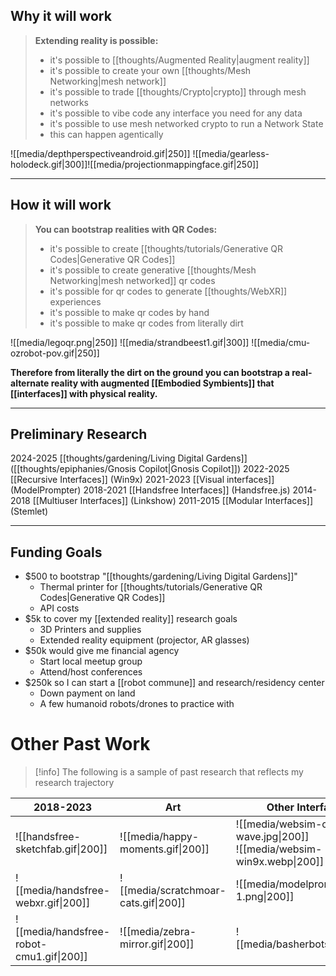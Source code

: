 ## Why it will work

> **Extending reality is possible:**
>- it's possible to [[thoughts/Augmented Reality|augment reality]]
> - it's possible to create your own [[thoughts/Mesh Networking|mesh network]]
>- it's possible to trade [[thoughts/Crypto|crypto]] through mesh networks
>- it's possible to vibe code any interface you need for any data
>- it's possible to use mesh networked crypto to run a Network State
>- this can happen agentically

![[media/depthperspectiveandroid.gif|250]] ![[media/gearless-holodeck.gif|300]]![[media/projectionmappingface.gif|250]]

---
## How it will work

>  **You can bootstrap realities with QR Codes:**
> - it's possible to create [[thoughts/tutorials/Generative QR Codes|Generative QR Codes]]
>- it's possible to create generative [[thoughts/Mesh Networking|mesh networked]] qr codes
>- it's possible for qr codes to generate [[thoughts/WebXR]] experiences
>- it's possible to make qr codes by hand
>- it's possible to make qr codes from literally dirt

![[media/legoqr.png|250]]  ![[media/strandbeest1.gif|300]] ![[media/cmu-ozrobot-pov.gif|250]]

**Therefore from literally the dirt on the ground you can bootstrap a real-alternate reality with augmented ⁠[[Embodied Symbients]] that [[interfaces]] with physical reality.** 

---
## Preliminary Research

2024-2025 [[thoughts/gardening/Living Digital Gardens]] ([[thoughts/epiphanies/Gnosis Copilot|Gnosis Copilot]])
2022-2025 [[Recursive Interfaces]] (Win9x)
2021-2023 [[Visual interfaces]] (ModelPrompter)
2018-2021 [[Handsfree Interfaces]] (Handsfree.js)
2014-2018 [[Multiuser Interfaces]] (Linkshow)
2011-2015 [[Modular Interfaces]] (Stemlet)

---
## Funding Goals
- $500 to bootstrap "[[thoughts/gardening/Living Digital Gardens]]"
	- Thermal printer for [[thoughts/tutorials/Generative QR Codes|Generative QR Codes]]
	- API costs
- $5k to cover my [[extended reality]] research goals
	- 3D Printers and supplies
	- Extended reality equipment (projector, AR glasses)
- $50k would give me financial agency
	- Start local meetup group
	- Attend/host conferences
- $250k so I can start a [[robot commune]] and research/residency center
	- Down payment on land
	- A few humanoid robots/drones to practice with

# Other Past Work
>[!info] The following is a sample of past research that reflects my research trajectory

| 2018-2023                          | Art                            | Other Interfaces                                                |
| ---------------------------------- | ------------------------------ | --------------------------------------------------------------- |
| ![[handsfree-sketchfab.gif\|200]]  | ![[media/happy-moments.gif\|200]]    | ![[media/websim-clippy-wave.jpg\|200]]<br>![[media/websim-win9x.webp\|200]] |
| ![[media/handsfree-webxr.gif\|200]]      | ![[media/scratchmoar-cats.gif\|200]] | ![[media/modelprompter-1.png\|200]]                                   |
| ![[media/handsfree-robot-cmu1.gif\|200]] | ![[media/zebra-mirror.gif\|200]]     | ![[media/basherbots.jpg\|200]]                                        |
